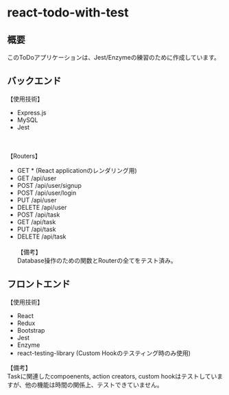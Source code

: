 # react-todo-with-test

## 概要
このToDoアプリケーションは、Jest/Enzymeの練習のために作成しています。

## バックエンド
【使用技術】<br>
+ Express.js 
+ MySQL
+ Jest

<br><br>
【Routers】
+ GET    * (React applicationのレンダリング用)
+ GET    /api/user 
+ POST   /api/user/signup
+ POST   /api/user/login
+ PUT    /api/user
+ DELETE /api/user
+ POST   /api/task
+ GET    /api/task
+ PUT    /api/task
+ DELETE /api/task
<br><br>
【備考】<br>
Database操作のための関数とRouterの全てをテスト済み。


## フロントエンド
【使用技術】<br>
+ React
+ Redux
+ Bootstrap
+ Jest
+ Enzyme
+ react-testing-library (Custom Hookのテスティング時のみ使用)

【備考】<br>
Taskに関連したcompoenents, action creators, custom hookはテストしていますが、他の機能は時間の関係上、テストできていません。
